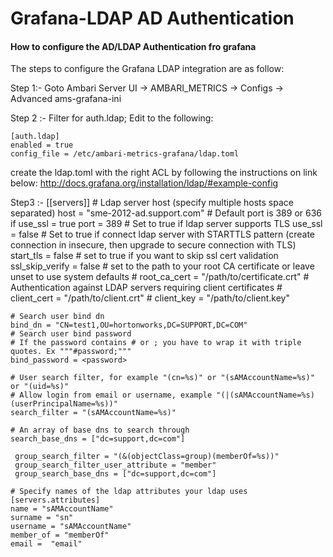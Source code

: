 # Grafana-LDAP AD Authentication
#### How to configure the AD/LDAP Authentication fro grafana
The steps to configure the Grafana LDAP integration are as follow:

Step 1:- Goto Ambari Server UI -> AMBARI_METRICS -> Configs -> Advanced ams-grafana-ini  

Step 2 :- Filter for auth.ldap; 
  Edit to the following: 

    [auth.ldap] 
    enabled = true 
    config_file = /etc/ambari-metrics-grafana/ldap.toml 

 create the ldap.toml with the right ACL by following the instructions on link below: 
http://docs.grafana.org/installation/ldap/#example-config


Step3 :- 
    [[servers]]
    # Ldap server host (specify multiple hosts space separated)
    host = "sme-2012-ad.support.com"
    # Default port is 389 or 636 if use_ssl = true
    port = 389
    # Set to true if ldap server supports TLS
    use_ssl = false
    # Set to true if connect ldap server with STARTTLS pattern (create connection in insecure, then upgrade to secure connection with TLS)
    start_tls = false
    # set to true if you want to skip ssl cert validation
    ssl_skip_verify = false
    # set to the path to your root CA certificate or leave unset to use system defaults
    # root_ca_cert = "/path/to/certificate.crt"
    # Authentication against LDAP servers requiring client certificates
    # client_cert = "/path/to/client.crt"
    # client_key = "/path/to/client.key"

    # Search user bind dn
    bind_dn = "CN=test1,OU=hortonworks,DC=SUPPORT,DC=COM"
    # Search user bind password
    # If the password contains # or ; you have to wrap it with triple quotes. Ex """#password;"""
    bind_password = <password>

    # User search filter, for example "(cn=%s)" or "(sAMAccountName=%s)" or "(uid=%s)"
    # Allow login from email or username, example "(|(sAMAccountName=%s)(userPrincipalName=%s))"
    search_filter = "(sAMAccountName=%s)"

    # An array of base dns to search through
    search_base_dns = ["dc=support,dc=com"]

     group_search_filter = "(&(objectClass=group)(memberOf=%s))"
     group_search_filter_user_attribute = "member"
     group_search_base_dns = ["dc=support,dc=com"]

    # Specify names of the ldap attributes your ldap uses
    [servers.attributes]
    name = "sAMAccountName"
    surname = "sn"
    username = "sAMAccountName"
    member_of = "memberOf"
    email =  "email"
